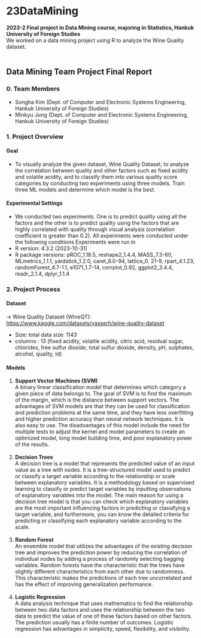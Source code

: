 # 23DataMining
**2023-2 Final project in Data Mining course, majoring in Statistics, Hankuk University of Foreign Studies** </br>
We worked on a data mining project using R to analyze the Wine Quality dataset.</br>
</br>

## Data Mining Team Project Final Report
### 0. Team Members
- Songha Kim (Dept. of Computer and Electronic Systems Engineering, Hankuk University of Foreign Studies)
- Minkyu Jung (Dept. of Computer and Electronic Systems Engineering, Hankuk University of Foreign Studies)
### 1. Project Overview
#### Goal
 - To visually analyze the given dataset, Wine Quality Dataset, to analyze the correlation between quality and other factors such as fixed acidity and volatile acidity, and to classify them into various quality score categories by conducting two experiments using three models. Train three ML models and determine which model is the best.

#### Experimental Settings
- We conducted two experiments. One is to predict quality using all the factors and the other is to predict quality using the factors that are highly correlated with quality through visual analysis (correlation coefficient is greater than 0.2). All experiments were conducted under the following conditions Experiments were run in
- R version: 4.3.2 (2023-10-31)
- R package versions: pROC_1.18.5, reshape2_1.4.4, MASS_7.3-60, MLmetrics_1.1.1, yardstick_1.2.0, caret_6.0-94, lattice_0. 21-9, rpart_4.1.23, randomForest_4.7-1.1, e1071_1.7-14, corrplot_0.92, ggplot2_3.4.4, readr_2.1.4, dplyr_1.1.4

### 2. Project Process
#### Dataset </br> 
→ Wine Quality Dataset (WineQT): https://www.kaggle.com/datasets/yasserh/wine-quality-dataset </br>
 - Size: total data size: 1143 </br>
 - columns : 13 (fixed acidity, volatile acidity, citric acid, residual sugar, chlorides, free sulfur dioxide, total sulfur dioxide, density, pH, sulphates, alcohol, quality, Id)
#### Models
 1. **Support Vector Machines (SVM)** </br>
 A binary linear classification model that determines which category a given piece of data belongs to. The goal of SVM is to find the maximum of the margin, which is the distance between support vectors.
 The advantages of SVM models are that they can be used for classification and prediction problems at the same time, and they have less overfitting and higher prediction accuracy than neural network techniques. It is also easy to use.
 The disadvantages of this model include the need for multiple tests to adjust the kernel and model parameters to create an optimized model, long model building time, and poor explanatory power of the results. </br></br>
 2. **Decision Trees** </br>
 A decision tree is a model that represents the predicted value of an input value as a tree with nodes. It is a tree-structured model used to predict or classify a target variable according to the relationship or scale between explanatory variables. It is a methodology based on supervised learning to classify or predict target variables by inputting observations of explanatory variables into the model.
 The main reason for using a decision tree model is that you can check which explanatory variables are the most important influencing factors in predicting or classifying a target variable, and furthermore, you can know the detailed criteria for predicting or classifying each explanatory variable according to the scale. </br></br>
 3. **Random Forest** </br>
 An ensemble model that utilizes the advantages of the existing decision tree and improves the prediction power by reducing the correlation of individual nodes by adding a process of randomly selecting bagging variables. Random forests have the characteristic that the trees have slightly different characteristics from each other due to randomness.
 This characteristic makes the predictions of each tree uncorrelated and has the effect of improving generalization performance. </br></br>
 4. **Logistic Regression** </br>
 A data analysis technique that uses mathematics to find the relationship between two data factors and uses the relationship between the two data to predict the value of one of these factors based on other factors. The prediction usually has a finite number of outcomes.
 Logistic regression has advantages in simplicity, speed, flexibility, and visibility.
